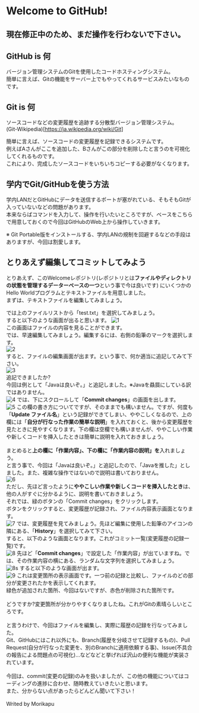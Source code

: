 # Welcome to GitHub!
## 現在修正中のため、まだ操作を行わないで下さい。
## GitHub is 何
バージョン管理システムのGitを使用したコードホスティングシステム。  
簡単に言えば、Gitの機能をサーバー上でもやってくれるサービスみたいなものです。
## Git is 何
ソースコードなどの変更履歴を追跡する分散型バージョン管理システム。  
(Git-Wikipedia)[https://ja.wikipedia.org/wiki/Git]
  
  
簡単に言えば、ソースコードの変更履歴を記録できるシステムです。  
例えばAさんがここを追加した、Bさんがこの部分を削除したと言うのを可視化してくれるものです。  
これにより、完成したソースコードをいちいちコピーする必要がなくなります。
## 学内でGit/GitHubを使う方法
学内LANだとGitHubにデータを送信するポートが塞がれている、そもそもGitが入っていないなどの問題があります。  
本来ならばコマンドを入力して、操作を行いたいところですが、ベースをこちらで用意しておくので今回はGitHubのWeb上から操作していきます。  
  
※ Git Portable版をインストールする、学内LANの規制を回避するなどの手段はありますが、今回は割愛します。  
## とりあえず編集してコミットしてみよう
とりあえず、このWelcomeレポジトリ(レポジトリとは**ファイルやディレクトリの状態を管理するデーターベースの一つ**という事で今は良いです)
にいくつかのHello Worldプログラムとテキストファイルを用意しました。  
まずは、テキストファイルを編集してみましょう。  
  
では上のファイルリストから「test.txt」を選択してみましょう。  
すると以下のような画面が出ると思います。
![1](https://github.com/ElectronicsDesign/Welcome/blob/photo-up/display1.png?raw=true "1")  
この画面はファイルの内容を見ることができます。  
では、早速編集してみましょう。編集するには、右側の鉛筆のマークを選択します。  
![2](https://github.com/ElectronicsDesign/Welcome/blob/photo-up/display2.png?raw=true "2")  
すると、ファイルの編集画面が出ます。という事で、何か適当に追記してみて下さい。  
![3](https://github.com/ElectronicsDesign/Welcome/blob/photo-up/display3.png?raw=true "3")  
追記できましたか?  
今回は例として「Javaは良いぞ。」と追記しました。※Javaを贔屓にしている訳ではありません。  
![4](https://github.com/ElectronicsDesign/Welcome/blob/photo-up/display4.png?raw=true "4") 
では、下にスクロールして「**Commit changes**」の画面を出します。  
![5](https://github.com/ElectronicsDesign/Welcome/blob/photo-up/display5.png?raw=true "5") 
この欄の書き方についてですが、そのままでも構いません。ですが、何度も「**Update ファイル名**」という記録ができてしまい、ややこしくなるので、上の欄には「**自分が行なった作業の簡単な説明**」を入れておくと、後から変更履歴を見たときに見やすくなります。下の欄は空欄でも構いませんが、ややこしい作業や新しくコードを挿入したときは簡単に説明を入れておきましょう。  
<br />
まとめると**上の欄に「作業内容」、下の欄に「作業内容の説明」を**入れましょう。  
と言う事で、今回は「Javaは良いぞ。」と追記したので、「Javaを推した」としました。また、複雑な操作ではないので説明は書いておりません。  
![6](https://github.com/ElectronicsDesign/Welcome/blob/photo-up/display6.png?raw=true "6")  
ただし、先ほど言ったように**ややこしい作業や新しくコードを挿入したとき**は、他の人がすぐに分かるように、説明を書いておきましょう。  
それでは、緑のボタンの「Commit changes」をクリックします。  
ボタンをクリックすると、変更履歴が記録され、ファイル内容表示画面となります。  
![7](https://github.com/ElectronicsDesign/Welcome/blob/photo-up/display7s.png?raw=true "7") 
では、変更履歴を見てみましょう。先ほど編集に使用した鉛筆のアイコンの隣にある、「**History**」を選択してみて下さい。  
すると、以下のような画面となります。これがコミット一覧(変更履歴の記録一覧)です。  
![8](https://github.com/ElectronicsDesign/Welcome/blob/photo-up/display8.png?raw=true "8") 
先ほど「**Commit changes**」で設定した「作業内容」が出ていますね。では、その作業内容の横にある、ランダムな文字列を選択してみましょう。  
![8s](https://github.com/ElectronicsDesign/Welcome/blob/photo-up/display8s.png?raw=true "8s") 
すると以下のような画面が出ます。  
![9](https://github.com/ElectronicsDesign/Welcome/blob/photo-up/display9.png?raw=true "9") 
これは変更箇所の表示画面です。一つ前の記録と比較し、ファイルのどの部分が変更されたかを表示してくれます。  
緑色が追加された箇所、今回はないですが、赤色が削除された箇所です。  
<br />
どうですか?変更箇所が分かりやすくなりましたね。これがGitの素晴らしいところです。  
<br />
と言うわけで、今回はファイルを編集し、実際に履歴の記録を行なってみました。  
Git、GitHubにはこれ以外にも、Branch(履歴を分岐させて記録するもの)、Pull Request(自分が行なった変更を、別のBranchに適用依頼する事)、Issue(不具合の報告による問題点の可視化)...などなどと挙げれば沢山の便利な機能が実装されています。  
<br />
今回は、commit(変更の記録)のみを扱いましたが、この他の機能についてはコーディングの進捗に合わせ、随時教えていきたいと思います。  
また、分からない点があったらどんどん聞いて下さい！  
<br />
Writed by Morikapu
